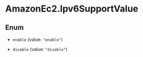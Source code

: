 # AmazonEc2.Ipv6SupportValue

## Enum


* `enable` (value: `"enable"`)

* `disable` (value: `"disable"`)


